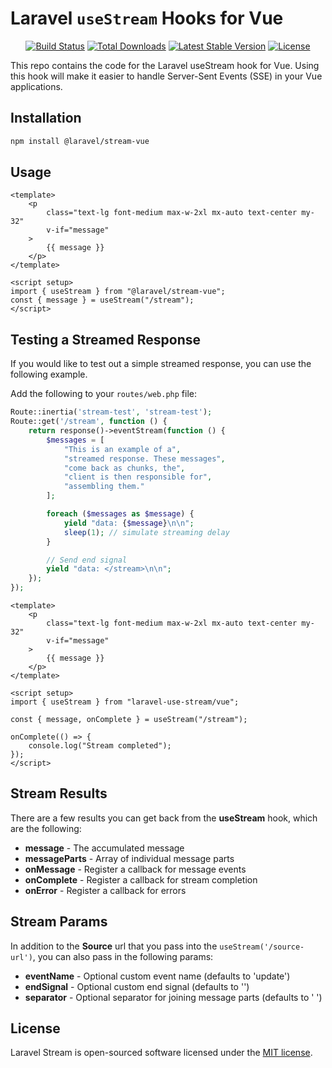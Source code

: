 # Laravel `useStream` Hooks for Vue

<p align="center">
<a href="https://github.com/laravel/stream/actions/workflows/tests.yml"><img src="https://github.com/laravel/stream/actions/workflows/tests.yml/badge.svg" alt="Build Status"></a>
<a href="https://www.npmjs.com/package/@laravel/stream-vue"><img src="https://img.shields.io/npm/dt/@laravel/stream-vue" alt="Total Downloads"></a>
<a href="https://www.npmjs.com/package/@laravel/stream-vue"><img src="https://img.shields.io/npm/v/@laravel/stream-vue" alt="Latest Stable Version"></a>
<a href="https://www.npmjs.com/package/@laravel/stream-vue"><img src="https://img.shields.io/npm/l/@laravel/stream-vue" alt="License"></a>
</p>

This repo contains the code for the Laravel useStream hook for Vue. Using this hook will make it easier to handle Server-Sent Events (SSE) in your Vue applications.

## Installation

```bash
npm install @laravel/stream-vue
```

## Usage

```vue
<template>
    <p
        class="text-lg font-medium max-w-2xl mx-auto text-center my-32"
        v-if="message"
    >
        {{ message }}
    </p>
</template>

<script setup>
import { useStream } from "@laravel/stream-vue";
const { message } = useStream("/stream");
</script>
```

## Testing a Streamed Response

If you would like to test out a simple streamed response, you can use the following example.

Add the following to your `routes/web.php` file:

```php
Route::inertia('stream-test', 'stream-test');
Route::get('/stream', function () {
    return response()->eventStream(function () {
        $messages = [
            "This is an example of a",
            "streamed response. These messages",
            "come back as chunks, the",
            "client is then responsible for",
            "assembling them."
        ];

        foreach ($messages as $message) {
            yield "data: {$message}\n\n";
            sleep(1); // simulate streaming delay
        }

        // Send end signal
        yield "data: </stream>\n\n";
    });
});
```

```vue
<template>
    <p
        class="text-lg font-medium max-w-2xl mx-auto text-center my-32"
        v-if="message"
    >
        {{ message }}
    </p>
</template>

<script setup>
import { useStream } from "laravel-use-stream/vue";

const { message, onComplete } = useStream("/stream");

onComplete(() => {
    console.log("Stream completed");
});
</script>
```

## Stream Results

There are a few results you can get back from the **useStream** hook, which are the following:

- **message** - The accumulated message
- **messageParts** - Array of individual message parts
- **onMessage** - Register a callback for message events
- **onComplete** - Register a callback for stream completion
- **onError** - Register a callback for errors

## Stream Params

In addition to the **Source** url that you pass into the `useStream('/source-url')`, you can also pass in the following params:

- **eventName** - Optional custom event name (defaults to 'update')
- **endSignal** - Optional custom end signal (defaults to '</stream>')
- **separator** - Optional separator for joining message parts (defaults to ' ')

## License

Laravel Stream is open-sourced software licensed under the [MIT license](LICENSE.md).
